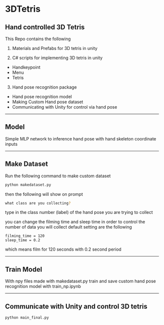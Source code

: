 # 3DTetris
## Hand controlled 3D Tetris
This Repo contains the following
1. Materials and Prefabs for 3D tetris in unity

2. C# scripts for implementing 3D tetris in unity
* Handkeypoint
* Menu
* Tetris

3. Hand pose recognition package
* Hand pose recognition model
* Making Custom Hand pose dataset
* Communicating with Unity for control via hand pose

---
## Model
Simple MLP network to inference hand pose with hand skeleton coordinate inputs

---
## Make Dataset
Run the following command to make custom dataset

```sh
python makedataset.py 
```
then the following will show on prompt
```sh
what class are you collecting?
```
type in the class number (label) of the hand pose you are trying to collect

you can change the filming time and sleep time in order to control the number of data you will collect
default setting are the following 
```
filming_time = 120
sleep_time = 0.2
```
which means film for 120 seconds with 0.2 second period

---
## Train Model
With npy files made with makedataset.py train and save custom hand pose recognition model with train_np.ipynb

---
## Communicate with Unity and control 3D tetris
```sh
python main_final.py
```
